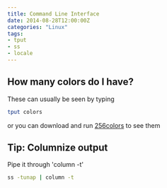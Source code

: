 ```yaml
---
title: Command Line Interface
date: 2014-08-28T12:00:00Z
categories: "Linux"
tags:
- tput
- ss
- locale
---
```

## How many colors do I have?
These can usually be seen by typing
```bash
tput colors
```

or you can download and run [256colors](/data/256colors) to see them

## Tip: Columnize output
Pipe it through 'column -t'
```bash
ss -tunap | column -t
```
